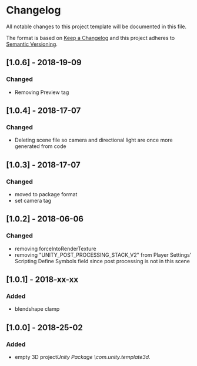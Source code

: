 # Changelog
All notable changes to this project template will be documented in this file.

The format is based on [Keep a Changelog](http://keepachangelog.com/en/1.0.0/)
and this project adheres to [Semantic Versioning](http://semver.org/spec/v2.0.0.html).

## [1.0.6] - 2018-19-09

### Changed
- Removing Preview tag

## [1.0.4] - 2018-17-07

### Changed
- Deleting scene file so camera and directional light are once more generated from code

## [1.0.3] - 2018-17-07

### Changed
- moved to package format
- set camera tag

## [1.0.2] - 2018-06-06

### Changed
- removing forceIntoRenderTexture
- removing "UNITY_POST_PROCESSING_STACK_V2" from Player Settings' Scripting Define Symbols field since post processing is not in this scene

## [1.0.1] - 2018-xx-xx

### Added
- blendshape clamp

## [1.0.0] - 2018-25-02

### Added 
- empty 3D project*Unity Package \com.unity.template3d*. 
